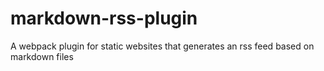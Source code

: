 # markdown-rss-plugin
A webpack plugin for static websites that generates an rss feed based on markdown files
